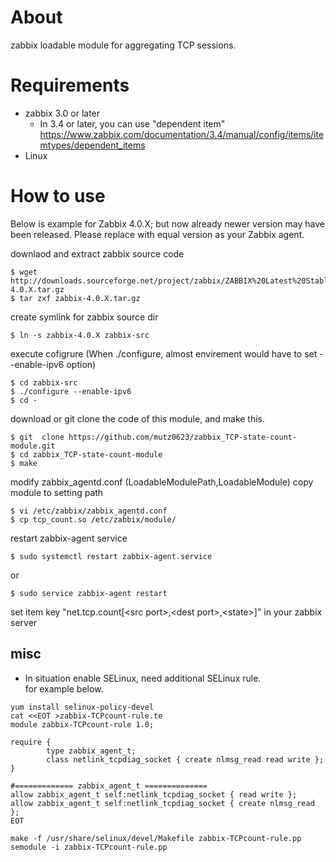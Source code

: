 # About

zabbix loadable module for aggregating TCP sessions.

# Requirements

- zabbix 3.0 or later
    - In 3.4 or later, you can use "dependent item"  
https://www.zabbix.com/documentation/3.4/manual/config/items/itemtypes/dependent_items
- Linux

# How to use

Below is example for Zabbix 4.0.X; but now already newer version may have been released.
Please replace with equal version as your Zabbix agent.

downlaod and extract zabbix source code
```
$ wget  http://downloads.sourceforge.net/project/zabbix/ZABBIX%20Latest%20Stable/4.0.X/zabbix-4.0.X.tar.gz
$ tar zxf zabbix-4.0.X.tar.gz
```

create symlink for zabbix source dir
```
$ ln -s zabbix-4.0.X zabbix-src
```

execute cofigrure
(When ./configure, almost envirement would have to set --enable-ipv6 option)
```
$ cd zabbix-src
$ ./configure --enable-ipv6
$ cd -
```

download or git clone the code of  this module, and make this.
```
$ git  clone https://github.com/mutz0623/zabbix_TCP-state-count-module.git
$ cd zabbix_TCP-state-count-module
$ make
```
modify zabbix_agentd.conf
 (LoadableModulePath,LoadableModule)
copy module to setting path
```
$ vi /etc/zabbix/zabbix_agentd.conf
$ cp tcp_count.so /etc/zabbix/module/
```

restart zabbix-agent service
```
$ sudo systemctl restart zabbix-agent.service
```
or
```
$ sudo service zabbix-agent restart
```

set item key "net.tcp.count[\<src port\>,\<dest port\>,\<state\>]" in your zabbix server

## misc

- In situation enable SELinux, need additional SELinux rule.  
for example below.

```
yum install selinux-policy-devel
cat <<EOT >zabbix-TCPcount-rule.te
module zabbix-TCPcount-rule 1.0;

require {
        type zabbix_agent_t;
        class netlink_tcpdiag_socket { create nlmsg_read read write };
}

#============= zabbix_agent_t ==============
allow zabbix_agent_t self:netlink_tcpdiag_socket { read write };
allow zabbix_agent_t self:netlink_tcpdiag_socket { create nlmsg_read };
EOT

make -f /usr/share/selinux/devel/Makefile zabbix-TCPcount-rule.pp
semodule -i zabbix-TCPcount-rule.pp
```

